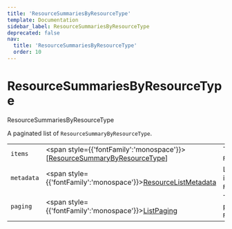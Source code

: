 ```yaml
---
title: 'ResourceSummariesByResourceType'
template: Documentation
sidebar_label: ResourceSummariesByResourceType
deprecated: false
nav:
  title: 'ResourceSummariesByResourceType'
  order: 10
---
```


# ResourceSummariesByResourceType

<div style={{'fontFamily':'monospace'}}><span style={{'fontSize':'1.5rem','fontWeight':500}}>ResourceSummariesByResourceType</span></div>



A paginated list of `ResourceSummaryByResourceType`.

| | | |
| -- | -- | -- |
| `items` | <span style={{'fontFamily':'monospace'}}>[<a href="/guardrails/docs/reference/graphql/object/ResourceSummaryByResourceType">ResourceSummaryByResourceType</a>]</span> | The `items` for this page of `ResourceSummariesByResourceType`. |
| `metadata` | <span style={{'fontFamily':'monospace'}}><a href="/guardrails/docs/reference/graphql/object/ResourceListMetadata">ResourceListMetadata</a></span> | List metadata information for the instance of `ResourceSummariesByResourceType`. |
| `paging` | <span style={{'fontFamily':'monospace'}}><a href="/guardrails/docs/reference/graphql/object/ListPaging">ListPaging</a></span> | The `paging` information for this page of `ResourceSummariesByResourceType`. |